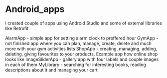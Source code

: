 # Android_apps

  I created couple of apps using Android Studio and some of external libraries like Retrofit
  
  AlarmApp - simple app for setting alarm clock to preffered hour 
  GymApp - not finished app where you can plan, manage, create, delete and much more with your gym activities lists
  ShopApp - creating, managing, adding, deleting, giving favourites to your products. Example app how online shop looks like
  ImageSliderApp - gallery app with four labels and couple images in each of them
  MyLibrary - searching for interesting books, reading descriptions about it and managing your cart 
  
